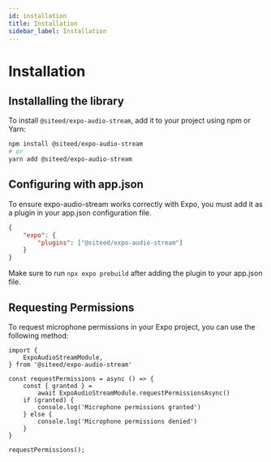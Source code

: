 ```yaml
---
id: installation
title: Installation
sidebar_label: Installation
---
```


# Installation

## Installalling the library

To install `@siteed/expo-audio-stream`, add it to your project using npm or Yarn:

```bash
npm install @siteed/expo-audio-stream
# or
yarn add @siteed/expo-audio-stream
```

## Configuring with app.json

To ensure expo-audio-stream works correctly with Expo, you must add it as a plugin in your app.json configuration file.

```json
{
    "expo": {
        "plugins": ["@siteed/expo-audio-stream"]
    }
}
```

Make sure to run `npx expo prebuild` after adding the plugin to your app.json file.

## Requesting Permissions

To request microphone permissions in your Expo project, you can use the following method:

```tsx
import {
    ExpoAudioStreamModule,
} from '@siteed/expo-audio-stream'

const requestPermissions = async () => {
    const { granted } =
        await ExpoAudioStreamModule.requestPermissionsAsync()
    if (granted) {
        console.log('Microphone permissions granted')
    } else {
        console.log('Microphone permissions denied')
    }
}

requestPermissions();
```
